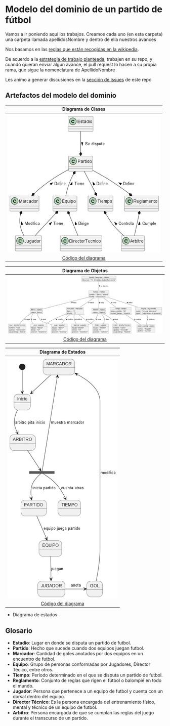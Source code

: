# Modelo del dominio de un **partido de fútbol**

Vamos a ir poniendo aquí los trabajos. Creamos cada uno (en esta carpeta) una carpeta llamada apellidosNombre y dentro de ella nuestros avances

Nos basamos en las [reglas que están recogidas en la wikipedia](https://es.wikipedia.org/wiki/F%C3%BAtbol#Las_reglas_del_juego).

De acuerdo a la [estrategia de trabajo planteada](../), trabajen en su repo, y cuando quieran enviar algún avance, el pull request lo hacen a su propia rama, que sigue la nomenclatura de ApellidoNombre

Les animo a generar discusiones en la [sección de issues](https://github.com/mmasias/IdSw1-22-23/issues) de este repo

## Artefactos del modelo del dominio

|Diagrama de Clases|
|:-:|
|![Image](ixcopalJuan/modelo-dominio/ModeloDominioFutbol.png)|
|[Código del diagrama](ixcopalJuan/modelo-dominio/ModeloDominio.plantuml)|


|Diagrama de Objetos|
|:-:|
|![Image](ixcopalJuan/diagrama-objetos/DiagramaObjetosFutbol.png)|
|[Código del diagrama](ixcopalJuan/diagrama-objetos/DiagramaObjetos.plantuml)|

|Diagrama de Estados|
|:-:|
|![image](ixcopalJuan/diagrama-estados/DiagramaEstadosFutbol.png)|
|[Código del diagrama](ixcopalJuan/diagrama-estados/DiagramaEstados.plantuml)|

* Diagrama de estados

## Glosario

* **Estadio**: Lugar en donde se disputa un partido de futbol.
* **Partido**: Hecho que sucede cuando dos equipos juegan futbol.
* **Marcador**: Cantidad de goles anotados por dos equipos en un encuentro de futbol.
* **Equipo**: Grupo de personas conformadas por Jugadores, Director Técico, entre otros.
* **Tiempo**: Período determinado en el que se disputa un partido de futbol.
* **Reglamento**: Conjunto de reglas que rigen el fútbol o balompié en todo el mundo.
* **Jugador**: Persona que pertenece a un equipo de futbol y cuenta con un dorsal dentro del equipo.
* **Director Técnico**: Es la persona encargada del entrenamiento físico, mental y técnico de un equipo de futbol.
* **Arbitro**: Persona encargada de que se cumplan las reglas del juego durante el transcurso de un partido.